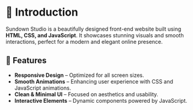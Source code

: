 # 🌅 Introduction  

Sundown Studio is a beautifully designed front-end website built using **HTML, CSS, and JavaScript**. It showcases stunning visuals and smooth interactions, perfect for a modern and elegant online presence.  

## 🚀 Features  

- **Responsive Design** – Optimized for all screen sizes.  
- **Smooth Animations** – Enhancing user experience with CSS and JavaScript animations.  
- **Clean & Minimal UI** – Focused on aesthetics and usability.  
- **Interactive Elements** – Dynamic components powered by JavaScript. 

